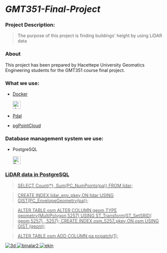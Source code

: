 # *GMT351-Final-Project* 
  
 ### Project Description: 
> The purpose of this project is finding buildings' height by using LiDAR data

### About

This project has been prepared by Hacettepe University Geomatics Engineering students for the GMT351 course final project.

### What we use: 
- [Docker](https://www.docker.com/)  <p align="left"> <a href="https://www.docker.com/" target="_blank"> <img src="https://miro.medium.com/max/336/1*glD7bNJG3SlO0_xNmSGPcQ.png" alt="docker" width="25" height="25"/> 
  
- [Pdal](https://pdal.io/)
- [pgPointCloud](https://github.com/pgpointcloud/pointcloud)

 ### Database management system  we use:
 - PostgreSQL  <p align="left"> <a href="https://www.postgresql.org" target="_blank"> <img src="https://upload.wikimedia.org/wikipedia/commons/2/29/Postgresql_elephant.svg" alt="PostgreSql" width="25" height="25"/> 
  
 ### LiDAR data in PostgreSQL
 
> SELECT Count(*), Sum(PC_NumPoints(pa)) FROM lidar;

> CREATE INDEX lidar_env_pkey ON lidar USING GIST(PC_EnvelopeGeometry(pa));

> ALTER TABLE osm ALTER COLUMN geom TYPE geometry(MultiPolygon,5257) USING ST_Transform(ST_SetSRID( geom,5257) , 5257);
CREATE INDEX osm_5257_pkey ON osm USING GIST (geom);

>ALTER TABLE osm ADD COLUMN pa pcpatch(1);
 
![3d](https://user-images.githubusercontent.com/69868488/104953758-11b7d380-59d8-11eb-80b7-1143f35bc96e.png)
![binalar2](https://user-images.githubusercontent.com/50514082/104956596-85a8aa80-59dd-11eb-9664-d9e0a4ce0432.png)
![ekin](https://user-images.githubusercontent.com/50514082/104959475-5137ed00-59e3-11eb-87a9-8d7f07a83c60.png)
